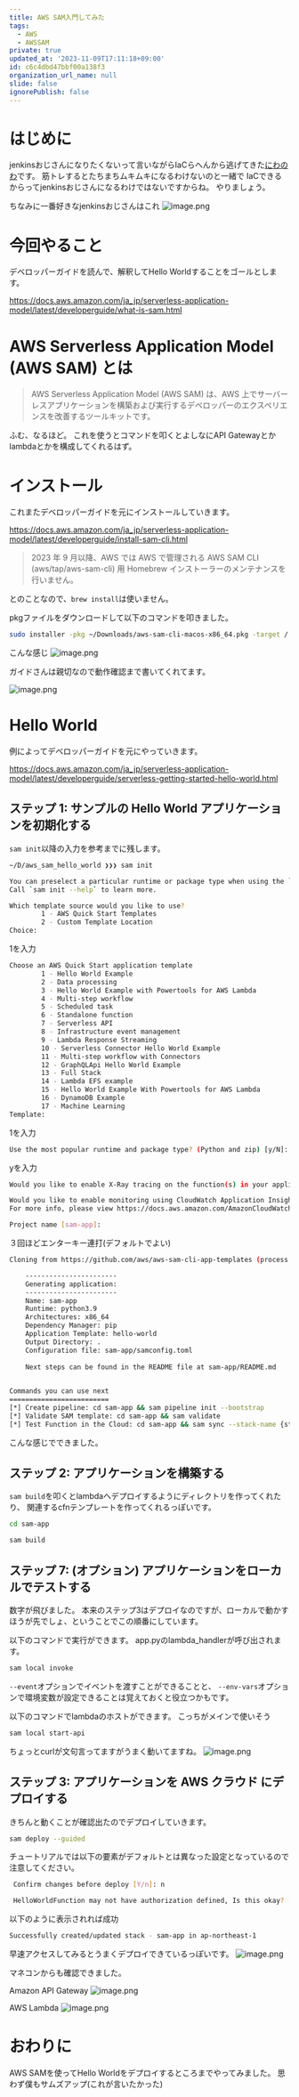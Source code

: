 ```yaml
---
title: AWS SAM入門してみた
tags:
  - AWS
  - AWSSAM
private: true
updated_at: '2023-11-09T17:11:18+09:00'
id: c6c4dbd47bbf00a138f3
organization_url_name: null
slide: false
ignorePublish: false
---
```

# はじめに
jenkinsおじさんになりたくないって言いながらIaCらへんから逃げてきた[にわのわ](https://twitter.com/niwa_nowa)です。
筋トレするとたちまちムキムキになるわけないのと一緒で
IaCできるからってjenkinsおじさんになるわけではないですからね。
やりましょう。

ちなみに一番好きなjenkinsおじさんはこれ
![image.png](https://qiita-image-store.s3.ap-northeast-1.amazonaws.com/0/590707/7d709425-2dec-8827-ddf5-743aba373f00.png)

# 今回やること
デベロッパーガイドを読んで、解釈してHello Worldすることをゴールとします。

https://docs.aws.amazon.com/ja_jp/serverless-application-model/latest/developerguide/what-is-sam.html

# AWS Serverless Application Model (AWS SAM) とは
> AWS Serverless Application Model (AWS SAM) は、AWS 上でサーバーレスアプリケーションを構築および実行するデベロッパーのエクスペリエンスを改善するツールキットです。

ふむ、なるほど。
これを使うとコマンドを叩くとよしなにAPI Gatewayとかlambdaとかを構成してくれるはず。

# インストール
これまたデベロッパーガイドを元にインストールしていきます。

https://docs.aws.amazon.com/ja_jp/serverless-application-model/latest/developerguide/install-sam-cli.html

> 2023 年 9 月以降、AWS では AWS で管理される AWS SAM CLI (aws/tap/aws-sam-cli) 用 Homebrew インストーラーのメンテナンスを行いません。

とのことなので、```brew install```は使いません。

pkgファイルをダウンロードして以下のコマンドを叩きました。
``` bash
sudo installer -pkg ~/Downloads/aws-sam-cli-macos-x86_64.pkg -target / 
```
こんな感じ
![image.png](https://qiita-image-store.s3.ap-northeast-1.amazonaws.com/0/590707/44a244fc-ca23-2e2c-685c-d7368f75e8bf.png)

ガイドさんは親切なので動作確認まで書いてくれてます。

![image.png](https://qiita-image-store.s3.ap-northeast-1.amazonaws.com/0/590707/e03e6c8e-4157-3f17-84d6-67d980812150.png)

# Hello World
例によってデベロッパーガイドを元にやっていきます。

https://docs.aws.amazon.com/ja_jp/serverless-application-model/latest/developerguide/serverless-getting-started-hello-world.html

## ステップ 1: サンプルの Hello World アプリケーションを初期化する

```sam init```以降の入力を参考までに残します。
``` bash
~/D/aws_sam_hello_world ❯❯❯ sam init

You can preselect a particular runtime or package type when using the `sam init` experience.
Call `sam init --help` to learn more.

Which template source would you like to use?
        1 - AWS Quick Start Templates
        2 - Custom Template Location
Choice: 
```

1を入力

``` bash
Choose an AWS Quick Start application template
        1 - Hello World Example
        2 - Data processing
        3 - Hello World Example with Powertools for AWS Lambda
        4 - Multi-step workflow
        5 - Scheduled task
        6 - Standalone function
        7 - Serverless API
        8 - Infrastructure event management
        9 - Lambda Response Streaming
        10 - Serverless Connector Hello World Example
        11 - Multi-step workflow with Connectors
        12 - GraphQLApi Hello World Example
        13 - Full Stack
        14 - Lambda EFS example
        15 - Hello World Example With Powertools for AWS Lambda
        16 - DynamoDB Example
        17 - Machine Learning
Template: 
```

1を入力

```bash
Use the most popular runtime and package type? (Python and zip) [y/N]: 
```

yを入力

```bash
Would you like to enable X-Ray tracing on the function(s) in your application?  [y/N]: 

Would you like to enable monitoring using CloudWatch Application Insights?
For more info, please view https://docs.aws.amazon.com/AmazonCloudWatch/latest/monitoring/cloudwatch-application-insights.html [y/N]: 

Project name [sam-app]:
```
３回ほどエンターキー連打(デフォルトでよい)

```bash
Cloning from https://github.com/aws/aws-sam-cli-app-templates (process may take a moment)                                                  

    -----------------------
    Generating application:
    -----------------------
    Name: sam-app
    Runtime: python3.9
    Architectures: x86_64
    Dependency Manager: pip
    Application Template: hello-world
    Output Directory: .
    Configuration file: sam-app/samconfig.toml
    
    Next steps can be found in the README file at sam-app/README.md
        

Commands you can use next
=========================
[*] Create pipeline: cd sam-app && sam pipeline init --bootstrap
[*] Validate SAM template: cd sam-app && sam validate
[*] Test Function in the Cloud: cd sam-app && sam sync --stack-name {stack-name} --watch
```

こんな感じでできました。

## ステップ 2: アプリケーションを構築する
```sam build```を叩くとlambdaへデプロイするようにディレクトリを作ってくれたり、
関連するcfnテンプレートを作ってくれるっぽいです。


```bash
cd sam-app
```

```bash
sam build
```

## ステップ 7: (オプション) アプリケーションをローカルでテストする

数字が飛びました。
本来のステップ3はデプロイなのですが、ローカルで動かすほうが先でしょ、ということでこの順番にしています。

以下のコマンドで実行ができます。
app.pyのlambda_handlerが呼び出されます。
```bash
sam local invoke
```

```--event```オプションでイベントを渡すことができることと、
```--env-vars```オプションで環境変数が設定できることは覚えておくと役立つかもです。

以下のコマンドでlambdaのホストができます。
こっちがメインで使いそう
```bash
sam local start-api
```
ちょっとcurlが文句言ってますがうまく動いてますね。
![image.png](https://qiita-image-store.s3.ap-northeast-1.amazonaws.com/0/590707/29c42fc3-302b-234a-23db-a37feb0d3ef2.png)

## ステップ 3: アプリケーションを AWS クラウド にデプロイする
きちんと動くことが確認出たのでデプロイしていきます。
```bash
sam deploy --guided
```
チュートリアルでは以下の要素がデフォルトとは異なった設定となっているので注意してください。
```bash
 Confirm changes before deploy [Y/n]: n
 ```

 ```bash
  HelloWorldFunction may not have authorization defined, Is this okay? [y/N]: y
 ```

以下のように表示されれば成功
```bash
Successfully created/updated stack - sam-app in ap-northeast-1
```

早速アクセスしてみるとうまくデプロイできているっぽいです。
![image.png](https://qiita-image-store.s3.ap-northeast-1.amazonaws.com/0/590707/10c7533a-46f7-0553-46d8-2eee54658fe0.png)

マネコンからも確認できました。

Amazon API Gateway
![image.png](https://qiita-image-store.s3.ap-northeast-1.amazonaws.com/0/590707/7ec7823c-2a59-edf7-8a97-2d72c678df17.png)

AWS Lambda
![image.png](https://qiita-image-store.s3.ap-northeast-1.amazonaws.com/0/590707/8b5491d2-7e74-bd55-a832-51f35661b079.png)

# おわりに
AWS SAMを使ってHello Worldをデプロイするところまでやってみました。
思わず僕もサムズアップ(これが言いたかった)
